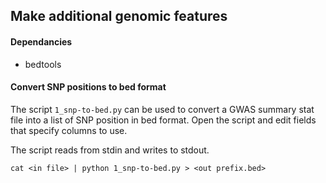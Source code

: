 ## Make additional genomic features

#### Dependancies
- bedtools

#### Convert SNP positions to bed format

The script `1_snp-to-bed.py` can be used to convert a GWAS summary stat file into a list of SNP position in bed format. Open the script and edit fields that specify columns to use.

The script reads from stdin and writes to stdout.

```
cat <in file> | python 1_snp-to-bed.py > <out prefix.bed>
```
